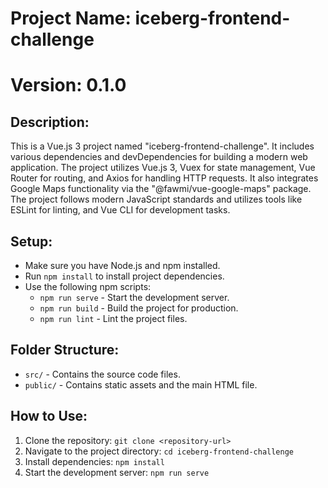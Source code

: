 # Project Name: iceberg-frontend-challenge
# Version: 0.1.0

## Description:
This is a Vue.js 3 project named "iceberg-frontend-challenge". It includes various dependencies and devDependencies for building a modern web application. The project utilizes Vue.js 3, Vuex for state management, Vue Router for routing, and Axios for handling HTTP requests. It also integrates Google Maps functionality via the "@fawmi/vue-google-maps" package. The project follows modern JavaScript standards and utilizes tools like ESLint for linting, and Vue CLI for development tasks.

## Setup:
- Make sure you have Node.js and npm installed.
- Run `npm install` to install project dependencies.
- Use the following npm scripts:
  - `npm run serve` - Start the development server.
  - `npm run build` - Build the project for production.
  - `npm run lint` - Lint the project files.

## Folder Structure:
- `src/` - Contains the source code files.
- `public/` - Contains static assets and the main HTML file.

## How to Use:
1. Clone the repository: `git clone <repository-url>`
2. Navigate to the project directory: `cd iceberg-frontend-challenge`
3. Install dependencies: `npm install`
4. Start the development server: `npm run serve`

